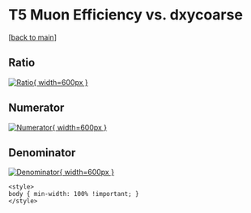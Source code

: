 # T5 Muon Efficiency vs. dxycoarse

[[back to main](./)]



## Ratio

[![Ratio](../mtv/var/T5_13_eff_dxycoarse.png){ width=600px }](../mtv/var/T5_13_eff_dxycoarse.pdf)

## Numerator

[![Numerator](../mtv/num/T5_13_eff_dxycoarse_num0.png){ width=600px }](../mtv/num/T5_13_eff_dxycoarse_num0.pdf)

## Denominator

[![Denominator](../mtv/den/T5_13_eff_dxycoarse_den.png){ width=600px }](../mtv/den/T5_13_eff_dxycoarse_den.pdf)


``` {=html}
<style>
body { min-width: 100% !important; }
</style>
```
